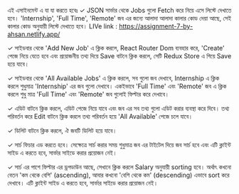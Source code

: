 এই এসাইনমেন্ট এ যা যা করতে হবেঃ
✓ JSON সার্ভার থেকে Jobs গুলো Fetch করে নিয়ে এসে লিস্টে দেখাতে হবে। 'Internship', 'Full Time', 'Remote' জব এর জন্যে আলাদা আলাদা কালার কোড দেয়া আছে, সেই কালার কোড অনুযায়ী লিস্টে দেখাতে হবে।
LIVe link : https://assignment-7-by-ahsan.netlify.app/

✓ সাইডবার থেকে 'Add New Job' এ ক্লিক করলে, React Router Dom ব্যবহার করে, 'Create' পেজে নিয়ে যেতে হবে এবং প্রয়োজনীয় তথ্য দিয়ে Save বাটনে ক্লিক করলে, সেটি Redux Store এ গিয়ে Save হয়ে যাবে।

✓ সাইডবার থেকে 'All Available Jobs' এ ক্লিক করলে, সব গুলো জব দেখাবে, Internship এ ক্লিক করলে শুধুমাত্র 'Internship' এর জব গুলো দেখাবে। একইভাবে 'Full Time' এবং 'Remote' জব এ ক্লিক করলে শুধু মাত্র 'Full Time' এবং 'Remote' জব গুলোই ফিল্টার করে দেখাবে।

✓ এডিট বাটনে ক্লিক করলে, এডিট পেজে নিয়ে যাবে এবং জব এর সব তথ্য গুলো এডিট করার ব্যবস্থা করে দিবে। তথ্য পরিবর্তন করে Edit বাটনে ক্লিক করলে তথ্য পরিবর্তন হয়ে 'All Available' পেজে চলে যাবে।

✓ ডিলিট বাটনে ক্লিক করলে, ঐ জবটি ডিলিট হয়ে যাবে।

✓ সার্চ ফিচার এড করতে হবে। সেক্ষেত্রে সার্চ করার সময় শুধুমাত্র জব এর টাইটেল দিয়ে জব সার্চ হবে এবং এটি ক্লাইন্ট সাইড এ করতে হবে, সার্ভার সাইডে করার প্রয়োজন নেই।

✓ সার্চ এর পাশে ফিল্টার এর ড্রপডাউন আছে, সেখানে ক্লিক করলে Salary অনুযায়ী sorting হবে। অর্থাৎ কখনো বেতন 'কম থেকে বেশি' (ascending), আবার কখনো 'বেশি থেকে কম' (descending) এভাবে sort করে দেখাবে। এটি ক্লাইন্ট সাইড এ করতে হবে, সার্ভার সাইডে করার প্রয়োজন নেই।

